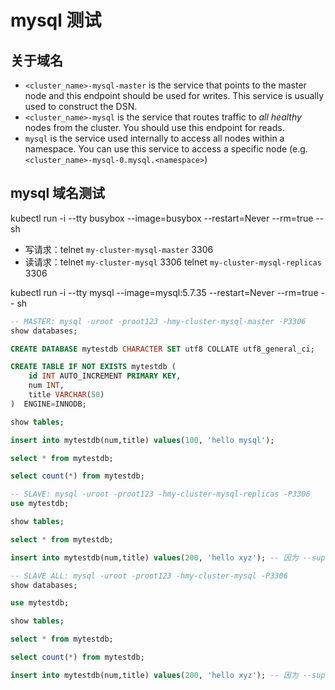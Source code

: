 mysql 测试
=============================

## 关于域名

* `<cluster_name>-mysql-master` is the service that points to the master node and this endpoint
 should be used for writes. This service is usually used to construct the DSN.
* `<cluster_name>-mysql` is the service that routes traffic to _all healthy_ nodes from the
 cluster. You should use this endpoint for reads.
* `mysql` is the service used internally to access all nodes within a namespace. You can use this
 service to access a specific node (e.g. `<cluster_name>-mysql-0.mysql.<namespace>`)


## mysql 域名测试

kubectl run -i --tty busybox --image=busybox --restart=Never --rm=true -- sh

* 写请求：telnet `my-cluster-mysql-master` 3306
* 读请求：telnet `my-cluster-mysql` 3306   telnet `my-cluster-mysql-replicas` 3306


kubectl run -i --tty mysql --image=mysql:5.7.35 --restart=Never --rm=true -- sh

```sql
-- MASTER: mysql -uroot -proot123 -hmy-cluster-mysql-master -P3306
show databases;

CREATE DATABASE mytestdb CHARACTER SET utf8 COLLATE utf8_general_ci;

CREATE TABLE IF NOT EXISTS mytestdb (
    id INT AUTO_INCREMENT PRIMARY KEY,
    num INT,
    title VARCHAR(50)
)  ENGINE=INNODB;

show tables;

insert into mytestdb(num,title) values(100, 'hello mysql');

select * from mytestdb;

select count(*) from mytestdb;
```


```sql
-- SLAVE: mysql -uroot -proot123 -hmy-cluster-mysql-replicas -P3306
use mytestdb;

show tables;

select * from mytestdb;

insert into mytestdb(num,title) values(200, 'hello xyz'); -- 因为 --super-read-only option 一定会报错
```

```sql
-- SLAVE ALL: mysql -uroot -proot123 -hmy-cluster-mysql -P3306
show databases;

use mytestdb;

show tables;

select * from mytestdb;

select count(*) from mytestdb;

insert into mytestdb(num,title) values(200, 'hello xyz'); -- 因为 --super-read-only option 一定会报错
```
















